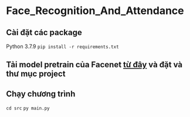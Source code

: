 # Face_Recognition_And_Attendance

## Cài đặt các package
Python 3.7.9
`pip install -r requirements.txt`
## Tải model pretrain của Facenet [từ đây](https://drive.google.com/drive/folders/12aMYASGCKvDdkygSv1yQq8ns03AStDO_) và đặt và thư mục project
## Chạy chương trình
`cd src`
`py main.py`
